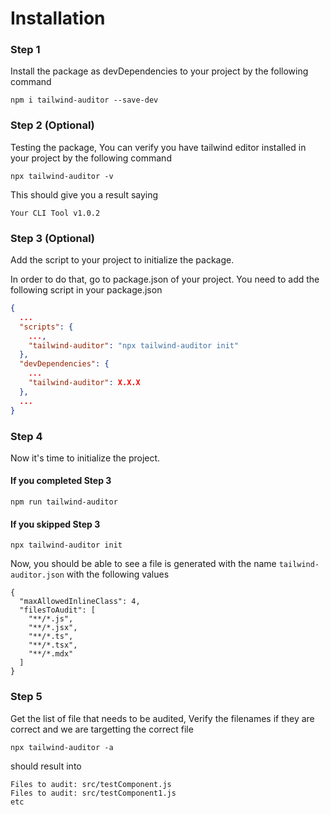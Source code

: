# Installation

### Step 1

Install the package as devDependencies to your project by the following command

```
npm i tailwind-auditor --save-dev
```

### Step 2 (Optional)

Testing the package, You can verify you have tailwind editor installed in your project by the following command

```
npx tailwind-auditor -v
```

This should give you a result saying

```
Your CLI Tool v1.0.2
```

### Step 3 (Optional)

Add the script to your project to initialize the package.

In order to do that, go to package.json of your project. You need to add the following script in your package.json

```json
{
  ...
  "scripts": {
    ...,
    "tailwind-auditor": "npx tailwind-auditor init"
  },
  "devDependencies": {
    ...
    "tailwind-auditor": X.X.X
  },
  ...
}
```

### Step 4

Now it's time to initialize the project. &#x20;

#### If you completed Step 3

```
npm run tailwind-auditor
```

#### If you skipped Step 3

```
npx tailwind-auditor init
```

Now, you should be able to see a file is generated with the name `tailwind-auditor.json` with the following values

```
{
  "maxAllowedInlineClass": 4,
  "filesToAudit": [
    "**/*.js",
    "**/*.jsx",
    "**/*.ts",
    "**/*.tsx",
    "**/*.mdx"
  ]
}
```

### Step 5

Get the list of file that needs to be audited, Verify the filenames if they are correct and we are targetting the correct file

```
npx tailwind-auditor -a
```

should result into

```
Files to audit: src/testComponent.js
Files to audit: src/testComponent1.js
etc
```
